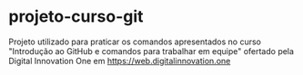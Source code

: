 # projeto-curso-git

Projeto utilizado para praticar os comandos apresentados no curso "Introdução ao GitHub e comandos para trabalhar em equipe"
ofertado pela Digital Innovation One em https://web.digitalinnovation.one
